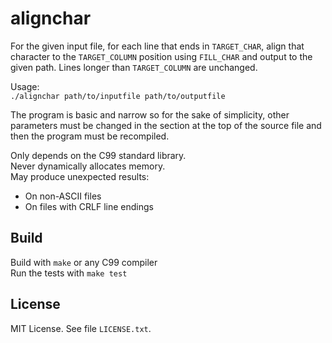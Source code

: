 # alignchar

For the given input file, for each line that ends in `TARGET_CHAR`,
align that character to the `TARGET_COLUMN` position using `FILL_CHAR`
and output to the given path.
Lines longer than `TARGET_COLUMN` are unchanged.

Usage:  
`./alignchar path/to/inputfile path/to/outputfile`

The program is basic and narrow so for the sake of simplicity,
other parameters must be changed in the section at the top of the source file
and then the program must be recompiled.

Only depends on the C99 standard library.  
Never dynamically allocates memory.  
May produce unexpected results:
- On non-ASCII files
- On files with CRLF line endings

## Build
Build with `make` or any C99 compiler  
Run the tests with `make test`

## License
MIT License. See file `LICENSE.txt`.
